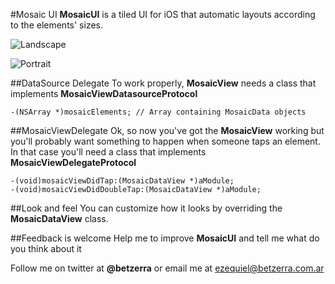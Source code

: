#Mosaic UI
**MosaicUI** is a tiled UI for iOS that automatic layouts according to the elements' sizes.

![Landscape](http://www.betzerra.com.ar/wp-content/uploads/2013/01/mosaic_screenshot_001.png)

![Portrait](http://www.betzerra.com.ar/wp-content/uploads/2013/01/mosaic_screenshot_002.png)

##DataSource Delegate
To work properly, **MosaicView** needs a class that implements **MosaicViewDatasourceProtocol** 
```objc
-(NSArray *)mosaicElements; // Array containing MosaicData objects
```

##MosaicViewDelegate
Ok, so now you've got the **MosaicView** working but you'll probably want something to happen when someone taps an element. In that case you'll need a class that implements **MosaicViewDelegateProtocol**

```objc
-(void)mosaicViewDidTap:(MosaicDataView *)aModule;
-(void)mosaicViewDidDoubleTap:(MosaicDataView *)aModule;
```

##Look and feel
You can customize how it looks by overriding the **MosaicDataView** class.

##Feedback is welcome
Help me to improve **MosaicUI** and tell me what do you think about it

Follow me on twitter at **@betzerra** or email me at ezequiel@betzerra.com.ar
